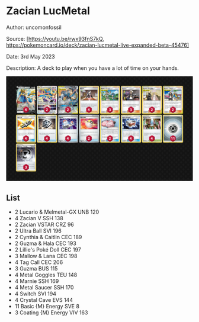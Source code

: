 # Zacian LucMetal

Author: uncomonfossil

Source: [https://youtu.be/rwx93fnS7kQ, https://pokemoncard.io/deck/zacian-lucmetal-live-expanded-beta-45476]

Date: 3rd May 2023

Description: A deck to play when you have a lot of time on your hands.

![decklist](../../images/SVI/Zacian%20LucMetal/1-%20Zacian%20LucMetal.png)

## List

* 2 Lucario & Melmetal-GX UNB 120
* 4 Zacian V SSH 138
* 2 Zacian VSTAR CRZ 96
* 2 Ultra Ball SVI 196
* 2 Cynthia & Caitlin CEC 189
* 2 Guzma & Hala CEC 193
* 2 Lillie's Poké Doll CEC 197
* 3 Mallow & Lana CEC 198
* 4 Tag Call CEC 206
* 3 Guzma BUS 115
* 4 Metal Goggles TEU 148
* 4 Marnie SSH 169
* 4 Metal Saucer SSH 170
* 4 Switch SVI 194
* 4 Crystal Cave EVS 144
* 11 Basic {M} Energy SVE 8
* 3 Coating {M} Energy VIV 163
